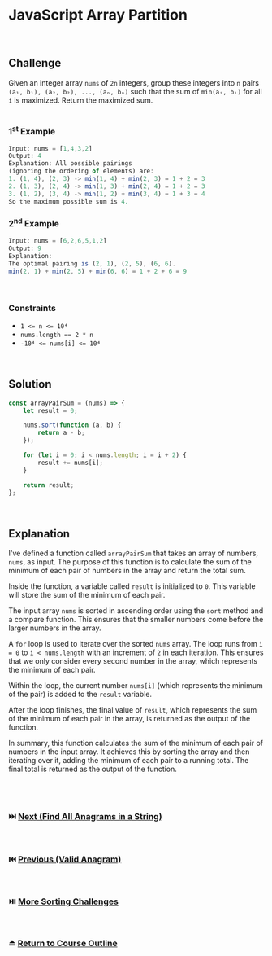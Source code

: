 # JavaScript Array Partition
<br/>

## Challenge
Given an integer array `nums` of `2n` integers, group these integers into `n` pairs `(a₁, b₁), (a₂, b₂), ..., (aₙ, bₙ)` such that the sum of `min(aᵢ, bᵢ)` for all `i` is maximized. Return the maximized sum.
<br/>
<br/>

### 1<sup>st</sup> Example

```JavaScript
Input: nums = [1,4,3,2]
Output: 4
Explanation: All possible pairings
(ignoring the ordering of elements) are:
1. (1, 4), (2, 3) -> min(1, 4) + min(2, 3) = 1 + 2 = 3
2. (1, 3), (2, 4) -> min(1, 3) + min(2, 4) = 1 + 2 = 3
3. (1, 2), (3, 4) -> min(1, 2) + min(3, 4) = 1 + 3 = 4
So the maximum possible sum is 4.
```

### 2<sup>nd</sup> Example

```JavaScript
Input: nums = [6,2,6,5,1,2]
Output: 9
Explanation: 
The optimal pairing is (2, 1), (2, 5), (6, 6).
min(2, 1) + min(2, 5) + min(6, 6) = 1 + 2 + 6 = 9
```

<br/>

### Constraints

- `1 <= n <= 10⁴`
- `nums.length == 2 * n`
- `-10⁴ <= nums[i] <= 10⁴`

<br/>

## Solution

```JavaScript
const arrayPairSum = (nums) => {
    let result = 0;

    nums.sort(function (a, b) {
        return a - b;
    });

    for (let i = 0; i < nums.length; i = i + 2) {
        result += nums[i];
    }

    return result;
};
```

<br/>

## Explanation

I've defined a function called `arrayPairSum` that takes an array of numbers, `nums`, as input. The purpose of this function is to calculate the sum of the minimum of each pair of numbers in the array and return the total sum.
<br/>

Inside the function, a variable called `result` is initialized to `0`. This variable will store the sum of the minimum of each pair.
<br/>

The input array `nums` is sorted in ascending order using the `sort` method and a compare function. This ensures that the smaller numbers come before the larger numbers in the array.
<br/>

A `for` loop is used to iterate over the sorted `nums` array. The loop runs from `i = 0` to `i < nums.length` with an increment of `2` in each iteration. This ensures that we only consider every second number in the array, which represents the minimum of each pair.
<br/>

Within the loop, the current number `nums[i]` (which represents the minimum of the pair) is added to the `result` variable.
<br/>

After the loop finishes, the final value of `result`, which represents the sum of the minimum of each pair in the array, is returned as the output of the function.
<br/>

In summary, this function calculates the sum of the minimum of each pair of numbers in the input array. It achieves this by sorting the array and then iterating over it, adding the minimum of each pair to a running total. The final total is returned as the output of the function.
<br/>
<br/>
<br/>
<br/>

### :next_track_button: [Next (Find All Anagrams in a String)][Next]
<br/>

### :previous_track_button: [Previous (Valid Anagram)][Previous]
<br/>

### :play_or_pause_button: [More Sorting Challenges][More]
<br/>

### :eject_button: [Return to Course Outline][Return]
<br/>

[Next]: https://github.com/Superklok/JavaScriptSorting/blob/main/JavaScriptFindAllAnagramsInAString.md
[Previous]: https://github.com/Superklok/JavaScriptSorting/blob/main/JavaScriptValidAnagram.md
[More]: https://github.com/Superklok/JavaScriptSorting
[Return]: https://github.com/Superklok/LearnJavaScript